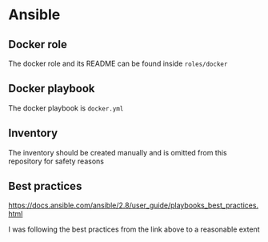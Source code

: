 # Ansible

## Docker role
The docker role and its README can be found inside `roles/docker`

## Docker playbook
The docker playbook is `docker.yml`

## Inventory
The inventory should be created manually and is omitted from this repository for safety reasons

## Best practices
https://docs.ansible.com/ansible/2.8/user_guide/playbooks_best_practices.html

I was following the best practices from the link above to a reasonable extent
